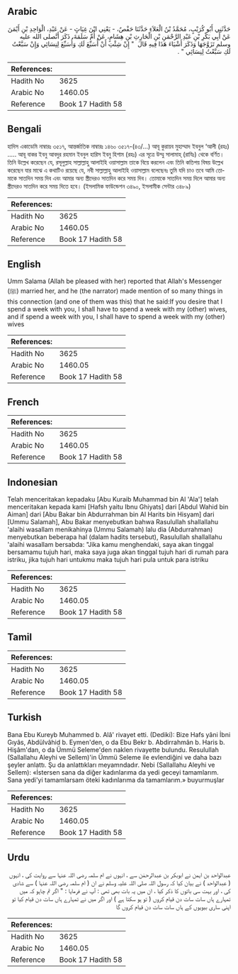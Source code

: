 ## Arabic


<div dir="rtl" lang="ar" style={{fontSize:'larger',backgroundColor:'#f8f9fa',padding:20}}>
حَدَّثَنِي أَبُو كُرَيْبٍ، مُحَمَّدُ بْنُ الْعَلاَءِ حَدَّثَنَا حَفْصٌ، - يَعْنِي ابْنَ غِيَاثٍ - عَنْ عَبْدِ، الْوَاحِدِ بْنِ أَيْمَنَ عَنْ أَبِي بَكْرِ بْنِ عَبْدِ الرَّحْمَنِ بْنِ الْحَارِثِ بْنِ هِشَامٍ، عَنْ أُمِّ سَلَمَةَ، ذَكَرَ أَنَّصلى الله عليه وسلم تَزَوَّجَهَا وَذَكَرَ أَشْيَاءَ هَذَا فِيهِ قَالَ ‏ "‏ إِنْ شِئْتِ أَنْ أُسَبِّعَ لَكِ وَأُسَبِّعَ لِنِسَائِي وَإِنْ سَبَّعْتُ لَكِ سَبَّعْتُ لِنِسَائِي ‏"‏ ‏.‏
</div>
<div style={{backgroundColor:'#f8f9fa',padding:20, marginBottom: 10}}><table> <thead> <tr> <th>References:</th> <th></th> </tr> </thead> <tbody><tr><td>Hadith No</td><td>3625</td></tr><tr><td>Arabic No</td><td>1460.05</td></tr><tr><td>Reference</td><td>Book 17 Hadith 58</td></tr></tbody></table></div>

## Bengali


<div dir="ltr" lang="bn" style={{fontSize:'larger',backgroundColor:'#f8f9fa',padding:20}}>
হাদিস একাডেমি নাম্বারঃ ৩৫১৭, আন্তর্জাতিক নাম্বারঃ ১৪৬০ ৩৫১৭-(৪৩/...) আবূ কুরায়ব মুহাম্মাদ ইবনুল ‘আলী (রহঃ) ..... আবূ বাকর ইবনু আবদুর রহমান ইবনুল হারিস ইবনু হিশাম (রহঃ) এর সূত্রে উম্মু সালামাহ্ (রাযিঃ) থেকে বর্ণিত। তিনি উল্লেখ করেছেন যে, রসূলুল্লাহ সাল্লাল্লাহু আলাইহি ওয়াসাল্লাম তাকে বিয়ে করলেন এবং তিনি কতিপয় বিষয় উল্লেখ করেছেন যার মাঝে এ কথাটিও রয়েছে যে, নবী সাল্লাল্লাহু আলাইহি ওয়াসাল্লাম বলেছেনঃ তুমি যদি চাও তবে আমি তোমাকে সাতদিন সময় দিব এবং আমার অন্য স্ত্রীদেরও সাতদিন করে সময় দিব। তোমাকে সাতদিন সময় দিলে আমার অন্য স্ত্রীদেরও সাতদিন করে সময় দিতে হবে। (ইসলামিক ফাউন্ডেশন ৩৪৯০, ইসলামীক সেন্টার ৩৪৮৯)
</div>
<div style={{backgroundColor:'#f8f9fa',padding:20, marginBottom: 10}}><table> <thead> <tr> <th>References:</th> <th></th> </tr> </thead> <tbody><tr><td>Hadith No</td><td>3625</td></tr><tr><td>Arabic No</td><td>1460.05</td></tr><tr><td>Reference</td><td>Book 17 Hadith 58</td></tr></tbody></table></div>

## English


<div dir="ltr" lang="en" style={{fontSize:'larger',backgroundColor:'#f8f9fa',padding:20}}>
Umm Salama (Allah be pleased with her) reported that Allah's Messenger (ﷺ) married her, and he (the narrator) made mention of so many things in this connection (and one of them was this) that he said:If you desire that I spend a week with you, I shall have to spend a week with my (other) wives, and if spend a week with you, I shall have to spend a week with my (other) wives
</div>
<div style={{backgroundColor:'#f8f9fa',padding:20, marginBottom: 10}}><table> <thead> <tr> <th>References:</th> <th></th> </tr> </thead> <tbody><tr><td>Hadith No</td><td>3625</td></tr><tr><td>Arabic No</td><td>1460.05</td></tr><tr><td>Reference</td><td>Book 17 Hadith 58</td></tr></tbody></table></div>

## French


<div dir="ltr" lang="fr" style={{fontSize:'larger',backgroundColor:'#f8f9fa',padding:20}}>

</div>
<div style={{backgroundColor:'#f8f9fa',padding:20, marginBottom: 10}}><table> <thead> <tr> <th>References:</th> <th></th> </tr> </thead> <tbody><tr><td>Hadith No</td><td>3625</td></tr><tr><td>Arabic No</td><td>1460.05</td></tr><tr><td>Reference</td><td>Book 17 Hadith 58</td></tr></tbody></table></div>

## Indonesian


<div dir="ltr" lang="id" style={{fontSize:'larger',backgroundColor:'#f8f9fa',padding:20}}>
Telah menceritakan kepadaku [Abu Kuraib Muhammad bin Al 'Ala'] telah menceritakan kepada kami [Hafsh yaitu Ibnu Ghiyats] dari [Abdul Wahid bin Aiman] dari [Abu Bakar bin Abdurrahman bin Al Harits bin Hisyam] dari [Ummu Salamah], Abu Bakar menyebutkan bahwa Rasulullah shallallahu 'alaihi wasallam menikahinya (Ummu Salamah) lalu dia (Abdurrahman) menyebutkan beberapa hal (dalam hadits tersebut), Rasulullah shallallahu 'alaihi wasallam bersabda: "Jika kamu menghendaki, saya akan tinggal bersamamu tujuh hari, maka saya juga akan tinggal tujuh hari di rumah para istriku, jika tujuh hari untukmu maka tujuh hari pula untuk para istriku
</div>
<div style={{backgroundColor:'#f8f9fa',padding:20, marginBottom: 10}}><table> <thead> <tr> <th>References:</th> <th></th> </tr> </thead> <tbody><tr><td>Hadith No</td><td>3625</td></tr><tr><td>Arabic No</td><td>1460.05</td></tr><tr><td>Reference</td><td>Book 17 Hadith 58</td></tr></tbody></table></div>

## Tamil


<div dir="ltr" lang="ta" style={{fontSize:'larger',backgroundColor:'#f8f9fa',padding:20}}>

</div>
<div style={{backgroundColor:'#f8f9fa',padding:20, marginBottom: 10}}><table> <thead> <tr> <th>References:</th> <th></th> </tr> </thead> <tbody><tr><td>Hadith No</td><td>3625</td></tr><tr><td>Arabic No</td><td>1460.05</td></tr><tr><td>Reference</td><td>Book 17 Hadith 58</td></tr></tbody></table></div>

## Turkish


<div dir="ltr" lang="tr" style={{fontSize:'larger',backgroundColor:'#f8f9fa',padding:20}}>
Bana Ebu Kureyb Muhammed b. Alâ' rivayet etti. (Dediki): Bize Hafs yâni İbni Gıyâs, Abdülvâhid b. Eymen'den, o da Ebu Bekr b. Abdirrahmân b. Haris b. Hişâm'dan, o da Ümmü Seleme'den naklen rivayette bulundu. Resulullah (Sallallahu Aleyhi ve Sellem)'in Ümmü Seleme ile evlendiğini ve daha bazı şeyler anlattı. Şu da anlattıkları meyamndadır. Nebi (Sallallahu Aleyhi ve Sellem): «İstersen sana da diğer kadınlarıma da yedi geceyi tamamlarım. Sana yedi'yi tamamlarsam öteki kadınlarıma da tamamlarım.» buyurmuşlar
</div>
<div style={{backgroundColor:'#f8f9fa',padding:20, marginBottom: 10}}><table> <thead> <tr> <th>References:</th> <th></th> </tr> </thead> <tbody><tr><td>Hadith No</td><td>3625</td></tr><tr><td>Arabic No</td><td>1460.05</td></tr><tr><td>Reference</td><td>Book 17 Hadith 58</td></tr></tbody></table></div>

## Urdu


<div dir="rtl" lang="ur" style={{fontSize:'larger',backgroundColor:'#f8f9fa',padding:20}}>
عبدالواحد بن ایمن نے ابوبکر بن عبدالرحمٰن سے ، انہوں نے ام سلمہ رضی اللہ عنہا سے روایت کی ، انہوں ( عبدالواحد ) نے بیان کیا کہ رسول اللہ صلی اللہ علیہ وسلم نے ان ( ام سلمہ رضی اللہ عنہا ) سے شادی کی ، اور بہت سی باتوں کا ذکر کیا ، ان میں یہ بات بھی تھی : آپ نے فرمایا : " اگر تم چاہو کہ میں تمہارے ہاں سات سات دن قیام کروں ( تو ہو سکتا ہے ) اور اگر میں نے تمہارے ہاں سات دن قیام کیا تو اپنی ساری بیویوں کے ہاں سات سات دن قیام کروں گا
</div>
<div style={{backgroundColor:'#f8f9fa',padding:20, marginBottom: 10}}><table> <thead> <tr> <th>References:</th> <th></th> </tr> </thead> <tbody><tr><td>Hadith No</td><td>3625</td></tr><tr><td>Arabic No</td><td>1460.05</td></tr><tr><td>Reference</td><td>Book 17 Hadith 58</td></tr></tbody></table></div>